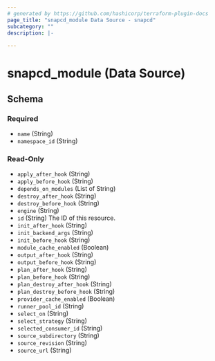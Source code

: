```yaml
---
# generated by https://github.com/hashicorp/terraform-plugin-docs
page_title: "snapcd_module Data Source - snapcd"
subcategory: ""
description: |-
  
---
```


# snapcd_module (Data Source)





<!-- schema generated by tfplugindocs -->
## Schema

### Required

- `name` (String)
- `namespace_id` (String)

### Read-Only

- `apply_after_hook` (String)
- `apply_before_hook` (String)
- `depends_on_modules` (List of String)
- `destroy_after_hook` (String)
- `destroy_before_hook` (String)
- `engine` (String)
- `id` (String) The ID of this resource.
- `init_after_hook` (String)
- `init_backend_args` (String)
- `init_before_hook` (String)
- `module_cache_enabled` (Boolean)
- `output_after_hook` (String)
- `output_before_hook` (String)
- `plan_after_hook` (String)
- `plan_before_hook` (String)
- `plan_destroy_after_hook` (String)
- `plan_destroy_before_hook` (String)
- `provider_cache_enabled` (Boolean)
- `runner_pool_id` (String)
- `select_on` (String)
- `select_strategy` (String)
- `selected_consumer_id` (String)
- `source_subdirectory` (String)
- `source_revision` (String)
- `source_url` (String)
